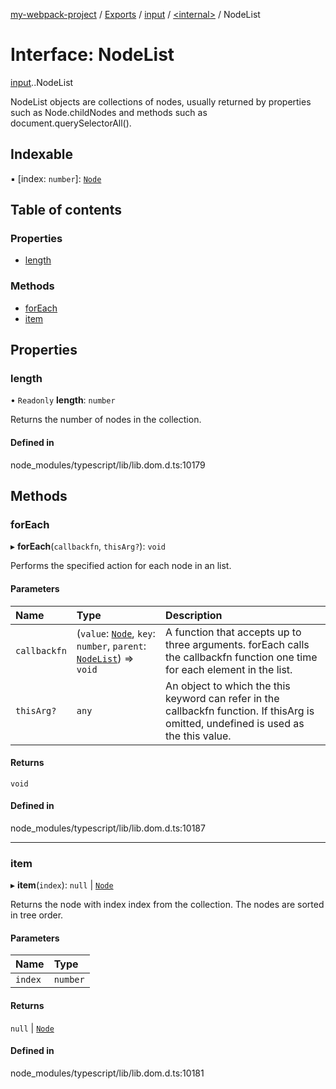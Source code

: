 [my-webpack-project](../README.md) / [Exports](../modules.md) / [input](../modules/input.md) / [<internal\>](../modules/input._internal_.md) / NodeList

# Interface: NodeList

[input](../modules/input.md).[<internal>](../modules/input._internal_.md).NodeList

NodeList objects are collections of nodes, usually returned by properties such as Node.childNodes and methods such as document.querySelectorAll().

## Indexable

▪ [index: `number`]: [`Node`](../modules/input._internal_.md#node)

## Table of contents

### Properties

- [length](input._internal_.NodeList.md#length)

### Methods

- [forEach](input._internal_.NodeList.md#foreach)
- [item](input._internal_.NodeList.md#item)

## Properties

### length

• `Readonly` **length**: `number`

Returns the number of nodes in the collection.

#### Defined in

node_modules/typescript/lib/lib.dom.d.ts:10179

## Methods

### forEach

▸ **forEach**(`callbackfn`, `thisArg?`): `void`

Performs the specified action for each node in an list.

#### Parameters

| Name | Type | Description |
| :------ | :------ | :------ |
| `callbackfn` | (`value`: [`Node`](../modules/input._internal_.md#node), `key`: `number`, `parent`: [`NodeList`](../modules/input._internal_.md#nodelist)) => `void` | A function that accepts up to three arguments. forEach calls the callbackfn function one time for each element in the list. |
| `thisArg?` | `any` | An object to which the this keyword can refer in the callbackfn function. If thisArg is omitted, undefined is used as the this value. |

#### Returns

`void`

#### Defined in

node_modules/typescript/lib/lib.dom.d.ts:10187

___

### item

▸ **item**(`index`): ``null`` \| [`Node`](../modules/input._internal_.md#node)

Returns the node with index index from the collection. The nodes are sorted in tree order.

#### Parameters

| Name | Type |
| :------ | :------ |
| `index` | `number` |

#### Returns

``null`` \| [`Node`](../modules/input._internal_.md#node)

#### Defined in

node_modules/typescript/lib/lib.dom.d.ts:10181
